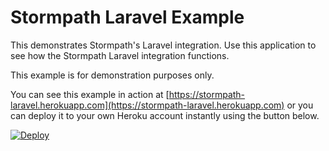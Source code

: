 # Stormpath Laravel Example

This demonstrates Stormpath's Laravel integration.  Use this application to see 
how the Stormpath Laravel integration functions.

This example is for demonstration purposes only. 

You can see this example in action at [https://stormpath-laravel.herokuapp.com](https://stormpath-laravel.herokuapp.com) or you can
deploy it to your own Heroku account instantly using the button below.

[![Deploy](https://www.herokucdn.com/deploy/button.png)](https://heroku.com/deploy)